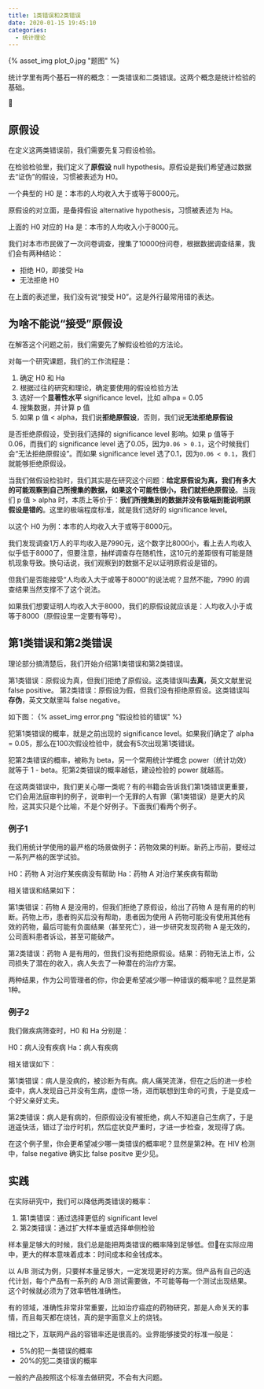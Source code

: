 ```yaml
---
title: 1类错误和2类错误
date: 2020-01-15 19:45:10
categories:
  - 统计理论
---
```


{% asset_img plot_0.jpg "题图" %}

统计学里有两个基石一样的概念：一类错误和二类错误。这两个概念是统计检验的基础。

<!-- more -->

## 原假设

在定义这两类错误前，我们需要先复习假设检验。

在检验检验里，我们定义了**原假设** null hypothesis。原假设是我们希望通过数据去“证伪”的假设，习惯被表述为 H0。

一个典型的 H0 是：本市的人均收入大于或等于8000元。

原假设的对立面，是备择假设 alternative hypothesis，习惯被表述为 Ha。

上面的 H0 对应的 Ha 是：本市的人均收入小于8000元。

我们对本市市民做了一次问卷调查，搜集了10000份问卷，根据数据调查结果，我们会有两种结论：
- 拒绝 H0，即接受 Ha
- 无法拒绝 H0

在上面的表述里，我们没有说“接受 H0”。这是外行最常用错的表达。

## 为啥不能说“接受”原假设

在解答这个问题之前，我们需要先了解假设检验的方法论。

对每一个研究课题，我们的工作流程是：
1. 确定 H0 和 Ha
1. 根据过往的研究和理论，确定要使用的假设检验方法
1. 选好一个**显著性水平** significance level，比如 alhpa = 0.05
1. 搜集数据，并计算 p 值
1. 如果 p 值 < alpha，我们说**拒绝原假设**，否则，我们说**无法拒绝原假设**

是否拒绝原假设，受到我们选择的 significance level 影响。如果 p 值等于 0.06，而我们的 significance level 选了0.05，因为`0.06 > 0.1`，这个时候我们会“无法拒绝原假设”。而如果 significance level 选了0.1，因为`0.06 < 0.1`，我们就能够拒绝原假设。

当我们做假设检验时，我们其实是在研究这个问题：**给定原假设为真，我们有多大的可能观察到自己所搜集的数据，如果这个可能性很小，我们就拒绝原假设**。当我们 p 值 > alpha 时，本质上等价于：**我们所搜集到的数据并没有极端到能说明原假设是错的**。这里的极端程度标准，就是我们选好的 significance level。

以这个 H0 为例：本市的人均收入大于或等于8000元。 

我们发现调查1万人的平均收入是7990元，这个数字比8000小，看上去人均收入似乎低于8000了，但要注意，抽样调查存在随机性，这10元的差距很有可能是随机现象导致。换句话说，我们观察到的数据不足以证明原假设是错的。

但我们是否能接受“人均收入大于或等于8000”的说法呢？显然不能，7990 的调查结果当然支撑不了这个说法。

如果我们想要证明人均收入大于8000，我们的原假设就应该是：人均收入小于或等于8000（原假设里一定要有等号）。

## 第1类错误和第2类错误

理论部分搞清楚后，我们开始介绍第1类错误和第2类错误。

第1类错误：原假设为真，但我们拒绝了原假设。这类错误叫**去真**，英文文献里说 false positive。
第2类错误：原假设为假，但我们没有拒绝原假设。这类错误叫**存伪**，英文文献里叫 false negative。

如下图：
{% asset_img error.png "假设检验的错误" %}

犯第1类错误的概率，就是之前出现的 significance level。如果我们确定了 alpha = 0.05，那么在100次假设检验中，就会有5次出现第1类错误。

犯第2类错误的概率，被称为 beta，另一个常用统计学概念 power（统计功效）就等于 1 - beta。犯第2类错误的概率越低，建设检验的 power 就越高。

在这两类错误中，我们更关心哪一类呢？有的书籍会告诉我们第1类错误更重要，它们会用法庭审判的例子，说审判一个无罪的人有罪（第1类错误）是更大的风险，这其实只是个比喻，不是个好例子。下面我们看两个例子。

### 例子1

我们用统计学使用的最严格的场景做例子：药物效果的判断。新药上市前，要经过一系列严格的医学试验。

H0：药物 A 对治疗某疾病没有帮助
Ha：药物 A 对治疗某疾病有帮助

相关错误和结果如下：

第1类错误：药物 A 是没用的，但我们拒绝了原假设，给出了药物 A 是有用的的判断。药物上市，患者购买后没有帮助，患者因为使用 A 药物可能没有使用其他有效的药物，最后可能有负面结果（甚至死亡），进一步研究发现药物 A 是无效的，公司面料患者诉讼，甚至可能破产。

第2类错误：药物 A 是有用的，但我们没有拒绝原假设。结果：药物无法上市，公司损失了潜在的收入，病人失去了一种潜在的治疗方案。

两种结果，作为公司管理者的你，你会更希望减少哪一种错误的概率呢？显然是第1种。

### 例子2

我们做疾病筛查时，H0 和 Ha 分别是：

H0：病人没有疾病
Ha：病人有疾病

相关错误如下：

第1类错误：病人是没病的，被诊断为有病。病人痛哭流涕，但在之后的进一步检查中，病人发现自己并没有生病，虚惊一场，进而联想到生命的可贵，于是变成一个好父亲好丈夫。

第2类错误：病人是有病的，但原假设没有被拒绝，病人不知道自己生病了，于是逍遥快活，错过了治疗时机，然后症状变严重时，才进一步检查，发现得了病。

在这个例子里，你会更希望减少哪一类错误的概率呢？显然是第2种。在 HIV 检测中，false negative 确实比 false positve 更少见。

## 实践

在实际研究中，我们可以降低两类错误的概率：
1. 第1类错误：通过选择更低的 significant level
2. 第2类错误：通过扩大样本量或选择单侧检验

样本量足够大的时候，我们总是能把两类错误的概率降到足够低。但在实际应用中，更大的样本意味着成本：时间成本和金钱成本。

以 A/B 测试为例，只要样本量足够大，一定发现更好的方案。但产品有自己的迭代计划，每个产品有一系列的 A/B 测试需要做，不可能等每一个测试出现结果。这个时候就必须为了效率牺牲准确性。

有的领域，准确性非常非常重要，比如治疗癌症的药物研究，那是人命关天的事情，而且每天都在烧钱，真的是字面意义上的烧钱。

相比之下，互联网产品的容错率还是很高的。业界能够接受的标准一般是：
- 5%的犯一类错误的概率
- 20%的犯二类错误的概率

一般的产品按照这个标准去做研究，不会有大问题。